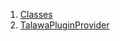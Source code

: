 1.  [Classes](plugins_talawa_plugin_provider/#classes)
2.  [TalawaPluginProvider](plugins_talawa_plugin_provider/TalawaPluginProvider-class.html)
